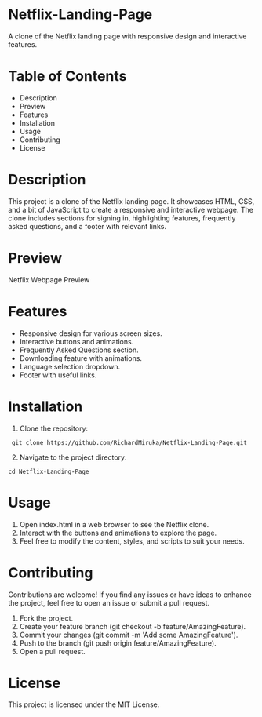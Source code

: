 # Netflix-Landing-Page
A clone of the Netflix landing page with responsive design and interactive features.

# Table of Contents
* Description
* Preview
* Features
* Installation
* Usage
* Contributing
* License

 # Description
  
This project is a clone of the Netflix landing page. It showcases HTML, CSS, and a bit of JavaScript to create a responsive and interactive webpage. The clone includes sections for signing in, highlighting features, frequently asked questions, and a footer with relevant links.

# Preview
Netflix Webpage Preview

# Features
* Responsive design for various screen sizes.
* Interactive buttons and animations.
* Frequently Asked Questions section.
* Downloading feature with animations.
* Language selection dropdown.
* Footer with useful links.

# Installation
1. Clone the repository:

``` git clone https://github.com/RichardMiruka/Netflix-Landing-Page.git```

2. Navigate to the project directory:
   
```cd Netflix-Landing-Page ```

# Usage

1. Open index.html in a web browser to see the Netflix clone.
2. Interact with the buttons and animations to explore the page.
3. Feel free to modify the content, styles, and scripts to suit your needs.

# Contributing

Contributions are welcome! If you find any issues or have ideas to enhance the project, feel free to open an issue or submit a pull request.

1. Fork the project.
2. Create your feature branch (git checkout -b feature/AmazingFeature).
3. Commit your changes (git commit -m 'Add some AmazingFeature').
4. Push to the branch (git push origin feature/AmazingFeature).
5. Open a pull request.

# License
This project is licensed under the MIT License.

